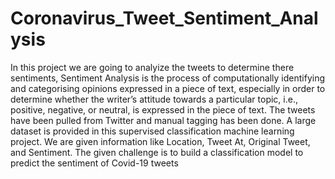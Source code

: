 # Coronavirus_Tweet_Sentiment_Analysis
In this project we are going to analyize the tweets to determine there sentiments, Sentiment Analysis is the process of computationally identifying and categorising opinions expressed in a piece of text, especially in order to determine whether the writer’s attitude towards a particular topic, i.e., positive, negative, or neutral, is expressed in the piece of text. The tweets have been pulled from Twitter and manual tagging has been done. 
A large dataset is provided in this supervised classification machine learning project. We are given information like Location, Tweet At, Original Tweet, and Sentiment. The given challenge is to build a classification model to predict the sentiment of Covid-19 tweets
